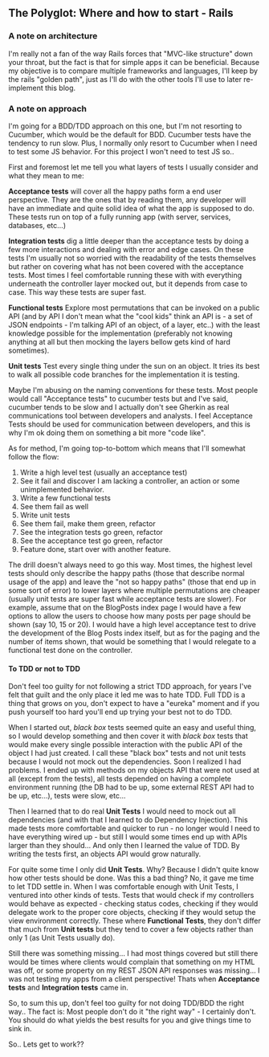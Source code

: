 ## The Polyglot: Where and how to start - Rails

### A note on architecture

I'm really not a fan of the way Rails forces that "MVC-like structure" down your throat, but the fact is that for simple apps it can be beneficial.
Because my objective is to compare multiple frameworks and languages, I'll keep by the rails "golden path", just as I'll do with the other tools I'll use to later re-implement this blog.

### A note on approach

I'm going for a BDD/TDD approach on this one, but I'm not resorting to Cucumber, which would be the default for BDD.
Cucumber tests have the tendency to run slow. Plus, I normally only resort to Cucumber when I need to test some JS behavior. For this project I won't need to test JS so..

First and foremost let me tell you what layers of tests I usually consider and what they mean to me:

**Acceptance tests** will cover all the happy paths form a end user perspective. They are the ones that by reading them, any developer will have an immediate and quite solid idea of what the app is supposed to do. These tests run on top of a fully running app (with server, services, databases, etc...)

**Integration tests** dig a little deeper than the acceptance tests by doing a few more interactions and dealing with error and edge cases. On these tests I'm usually not so worried with the readability of the tests themselves but rather on covering what has not been covered with the acceptance tests. Most times I feel comfortable running these with with everything underneath the controller layer mocked out, but it depends from case to case. This way these tests are super fast.

**Functional tests** Explore most permutations that can be invoked on a public API (and by API I don't mean what the "cool kids" think an API is - a set of JSON endpoints - I'm talking API of an object, of a layer, etc..) with the least knowledge possible for the implementation (preferably not knowing anything at all but then mocking the layers bellow gets kind of hard sometimes).

**Unit tests** Test every single thing under the sun on an object. It tries its best to walk all possible code branches for the implementation it is testing.


Maybe I'm abusing on the naming conventions for these tests. Most people would call "Acceptance tests" to cucumber tests but and I've said, cucumber tends to be slow and I actually don't see Gherkin as real communications tool between developers and analysts. I feel Acceptance Tests should be used for communication between developers, and this is why I'm ok doing them on something a bit more "code like".


As for method, I'm going top-to-bottom which means that I'll somewhat follow the flow:

1. Write a high level test (usually an acceptance test)
2. See it fail and discover I am lacking a controller, an action or some unimplemented behavior.
3. Write a few functional tests
4. See them fail as well
5. Write unit tests
6. See them fail, make them green, refactor
7. See the integration tests go green, refactor
8. See the acceptance test go green, refactor
9. Feature done, start over with another feature.


The drill doesn't always need to go this way. Most times, the highest level tests should only describe the happy paths (those that describe normal usage of the app) and leave the "not so happy paths" (those that end up in some sort of error) to lower layers where multiple permutations are cheaper (usually unit tests are super fast while acceptance tests are slower).
For example, assume that on the BlogPosts index page I would have a few options to allow the users to choose how many posts per page should be shown (say 10, 15 or 20). I would have a high level acceptance test to drive the development of the Blog Posts index itself, but as for the paging and the number of items shown, that would be something that I would relegate to a functional test done on the controller.


#### To TDD or not to TDD

Don't feel too guilty for not following a strict TDD approach, for years I've felt that guilt and the only place it led me was to hate TDD. Full TDD is a thing that grows on you, don't expect to have a "eureka" moment and if you push yourself too hard you'll end up trying your best not to do TDD.

When I started out, _black box_ tests seemed quite an easy and useful thing, so I would develop something and then cover it with _black box_ tests that would make every single possible interaction with the public API of the object I had just created. I call these "black box" tests and not unit tests because I would not mock out the dependencies.
Soon I realized I had problems. I ended up with methods on my objects API that were not used at all (except from the tests), all tests depended on having a complete environment running (the DB had to be up, some external REST API had to be up, etc...), tests were slow, etc...

Then I learned that to do real **Unit Tests** I would need to mock out all dependencies (and with that I learned to do Dependency Injection). This made tests more comfortable and quicker to run - no longer would I need to have everything wired up - but still I would some times end up with APIs larger than they should... And only then I learned the value of TDD. By writing the tests first, an objects API would grow naturally.

For quite some time I only did **Unit Tests**. Why? Because I didn't quite know how other tests should be done. Was this a bad thing? No, it gave me time to let TDD settle in.
When I was comfortable enough with Unit Tests, I ventured into other kinds of tests. Tests that would check if my controllers would behave as expected - checking status codes, checking if they would delegate work to the proper core objects, checking if they would setup the view environment correctly. These where **Functional Tests**, they don't differ that much from **Unit tests** but they tend to cover a few objects rather than only 1 (as Unit Tests usually do).

Still there was something missing... I had most things covered but still there would be times where clients would complain that something on my HTML was off, or some property on my REST JSON API responses was missing... I was not testing my apps from a client perspective! Thats when **Acceptance tests** and **Integration tests** came in.


So, to sum this up, don't feel too guilty for not doing TDD/BDD the right way.. The fact is: Most people don't do it "the right way" - I certainly don't. You should do what yields the best results for you and give things time to sink in.


So.. Lets get to work??
